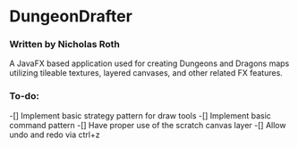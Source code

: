 # DungeonDrafter
### Written by Nicholas Roth

A JavaFX based application used for creating Dungeons and Dragons maps utilizing tileable textures, layered canvases, and other related FX features.

### To-do:
-[] Implement basic strategy pattern for draw tools
-[] Implement basic command pattern
-[] Have proper use of the scratch canvas layer
-[] Allow undo and redo via ctrl+z